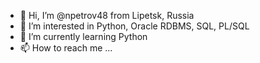 - 👋 Hi, I’m @npetrov48 from Lipetsk, Russia
- 👀 I’m interested in Python, Oracle RDBMS, SQL, PL/SQL
- 🌱 I’m currently learning Python
- 📫 How to reach me ...

<!---
npetrov48/npetrov48 is a ✨ special ✨ repository because its `README.md` (this file) appears on your GitHub profile.
You can click the Preview link to take a look at your changes.
--->
